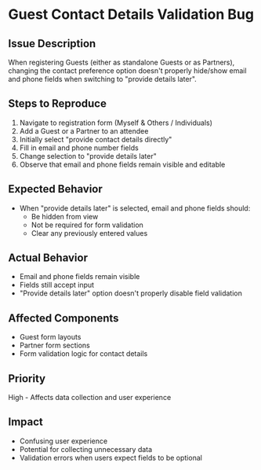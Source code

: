 # Guest Contact Details Validation Bug

## Issue Description
When registering Guests (either as standalone Guests or as Partners), changing the contact preference option doesn't properly hide/show email and phone fields when switching to "provide details later".

## Steps to Reproduce
1. Navigate to registration form (Myself & Others / Individuals)
2. Add a Guest or a Partner to an attendee
3. Initially select "provide contact details directly"
4. Fill in email and phone number fields
5. Change selection to "provide details later"
6. Observe that email and phone fields remain visible and editable

## Expected Behavior
- When "provide details later" is selected, email and phone fields should:
  - Be hidden from view
  - Not be required for form validation
  - Clear any previously entered values

## Actual Behavior
- Email and phone fields remain visible
- Fields still accept input
- "Provide details later" option doesn't properly disable field validation

## Affected Components
- Guest form layouts
- Partner form sections
- Form validation logic for contact details

## Priority
High - Affects data collection and user experience

## Impact
- Confusing user experience
- Potential for collecting unnecessary data
- Validation errors when users expect fields to be optional